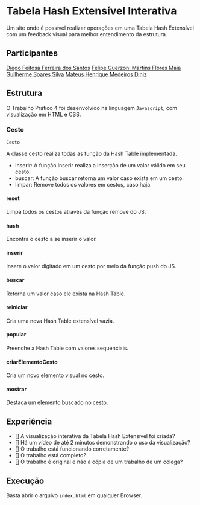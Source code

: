 # Tabela Hash Extensível Interativa 

Um site onde é possível realizar operações em uma Tabela Hash Extensível com um feedback visual para melhor entendimento da estrutura.

## Participantes

[Diego Feitosa Ferreira dos Santos](https://github.com/Sil3ncy)
[Felipe Guerzoni Martins Flôres Maia](https://github.com/flp2113)
[Guilherme Soares Silva](https://github.com/guisilvas)
[Mateus Henrique Medeiros Diniz](https://github.com/mateushmd)

## Estrutura

O Trabalho Prático 4 foi desenvolvido na linguagem `Javascript`, com visualização em HTML e CSS.

### Cesto

`Cesto`

A classe cesto realiza todas as função da Hash Table implementada.
- inserir: A função inserir realiza a inserção de um valor válido em seu cesto.
- buscar: A função buscar retorna um valor caso exista em um cesto.
- limpar: Remove todos os valores em cestos, caso haja.

#### reset

Limpa todos os cestos através da função remove do JS.

#### hash

Encontra o cesto a se inserir o valor.

#### inserir

Insere o valor digitado em um cesto por meio da função push do JS.

#### buscar

Retorna um valor caso ele exista na Hash Table.

#### reiniciar

Cria uma nova Hash Table extensível vazia.

#### popular

Preenche a Hash Table com valores sequenciais.

#### criarElementoCesto

Cria um novo elemento visual no cesto.

#### mostrar

Destaca um elemento buscado no cesto.

## Experiência

- [] A visualização interativa da Tabela Hash Extensível foi criada?
- [] Há um vídeo de até 2 minutos demonstrando o uso da visualização?
- [] O trabalho está funcionando corretamente?
- [] O trabalho está completo?
- [] O trabalho é original e não a cópia de um trabalho de um colega?

## Execução

Basta abrir o arquivo `index.html` em qualquer Browser.
